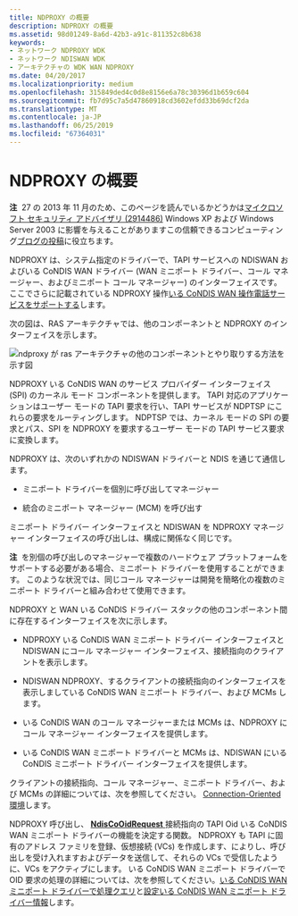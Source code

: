 ```yaml
---
title: NDPROXY の概要
description: NDPROXY の概要
ms.assetid: 98d01249-8a6d-42b3-a91c-811352c8b638
keywords:
- ネットワーク NDPROXY WDK
- ネットワーク NDISWAN WDK
- アーキテクチャの WDK WAN NDPROXY
ms.date: 04/20/2017
ms.localizationpriority: medium
ms.openlocfilehash: 315849ded4c0d8e8156e6a78c30396d1b659c604
ms.sourcegitcommit: fb7d95c7a5d47860918cd3602efdd33b69dcf2da
ms.translationtype: MT
ms.contentlocale: ja-JP
ms.lasthandoff: 06/25/2019
ms.locfileid: "67364031"
---
```

# <a name="ndproxy-overview"></a>NDPROXY の概要





**注**  27 の 2013 年 11 月のため、このページを読んでいるかどうかは[マイクロソフト セキュリティ アドバイザリ (2914486)](https://docs.microsoft.com/security-updates/SecurityAdvisories/2014/2914486) Windows XP および Windows Server 2003 に影響を与えることがありますこの信頼できるコンピューティング[ブログの投稿](https://blogs.technet.microsoft.com/msrc/2013/11/27/microsoft-releases-security-advisory-2914486/)に役立ちます。

 

NDPROXY は、システム指定のドライバーで、TAPI サービスへの NDISWAN およびいる CoNDIS WAN ドライバー (WAN ミニポート ドライバー、コール マネージャー、およびミニポート コール マネージャー) のインターフェイスです。 ここでさらに記載されている NDPROXY 操作[いる CoNDIS WAN 操作電話サービスをサポートする](condis-wan-operations-that-support-telephonic-services.md)します。

次の図は、RAS アーキテクチャでは、他のコンポーネントと NDPROXY のインターフェイスを示します。

![ndproxy が ras アーキテクチャの他のコンポーネントとやり取りする方法を示す図](images/ndproxy.png)

NDPROXY いる CoNDIS WAN のサービス プロバイダー インターフェイス (SPI) のカーネル モード コンポーネントを提供します。 TAPI 対応のアプリケーションはユーザー モードの TAPI 要求を行い、TAPI サービスが NDPTSP にこれらの要求をルーティングします。 NDPTSP では、カーネル モードの SPI の要求とパス、SPI を NDPROXY を要求するユーザー モードの TAPI サービス要求に変換します。

NDPROXY は、次のいずれかの NDISWAN ドライバーと NDIS を通じて通信します。

-   ミニポート ドライバーを個別に呼び出してマネージャー

-   統合のミニポート マネージャー (MCM) を呼び出す

ミニポート ドライバー インターフェイスと NDISWAN を NDPROXY マネージャー インターフェイスの呼び出しは、構成に関係なく同じです。

**注**  を別個の呼び出しのマネージャーで複数のハードウェア プラットフォームをサポートする必要がある場合、ミニポート ドライバーを使用することができます。 このような状況では、同じコール マネージャーは開発を簡略化の複数のミニポート ドライバーと組み合わせて使用できます。

 

NDPROXY と WAN いる CoNDIS ドライバー スタックの他のコンポーネント間に存在するインターフェイスを次に示します。

-   NDPROXY いる CoNDIS WAN ミニポート ドライバー インターフェイスと NDISWAN にコール マネージャー インターフェイス、接続指向のクライアントを表示します。

-   NDISWAN NDPROXY、するクライアントの接続指向のインターフェイスを表示しましている CoNDIS WAN ミニポート ドライバー、および MCMs します。

-   いる CoNDIS WAN のコール マネージャーまたは MCMs は、NDPROXY にコール マネージャー インターフェイスを提供します。

-   いる CoNDIS WAN ミニポート ドライバーと MCMs は、NDISWAN にいる CoNDIS ミニポート ドライバー インターフェイスを提供します。

クライアントの接続指向、コール マネージャー、ミニポート ドライバー、および MCMs の詳細については、次を参照してください。 [Connection-Oriented 環境](connection-oriented-environment.md)します。

NDPROXY 呼び出し、 [ **NdisCoOidRequest** ](https://docs.microsoft.com/windows-hardware/drivers/ddi/content/ndis/nf-ndis-ndiscooidrequest)接続指向の TAPI Oid いる CoNDIS WAN ミニポート ドライバーの機能を決定する関数。 NDPROXY も TAPI に固有のアドレス ファミリを登録、仮想接続 (VCs) を作成します、によりし、呼び出しを受け入れますおよびデータを送信して、それらの VCs で受信したように、VCs をアクティブにします。 いる CoNDIS WAN ミニポート ドライバーで OID 要求の処理の詳細については、次を参照してください。[いる CoNDIS WAN ミニポート ドライバーで処理クエリ](handling-queries-in-a-condis-wan-miniport-driver.md)と[設定いる CoNDIS WAN ミニポート ドライバー情報](setting-condis-wan-miniport-driver-information.md)します。

 

 





